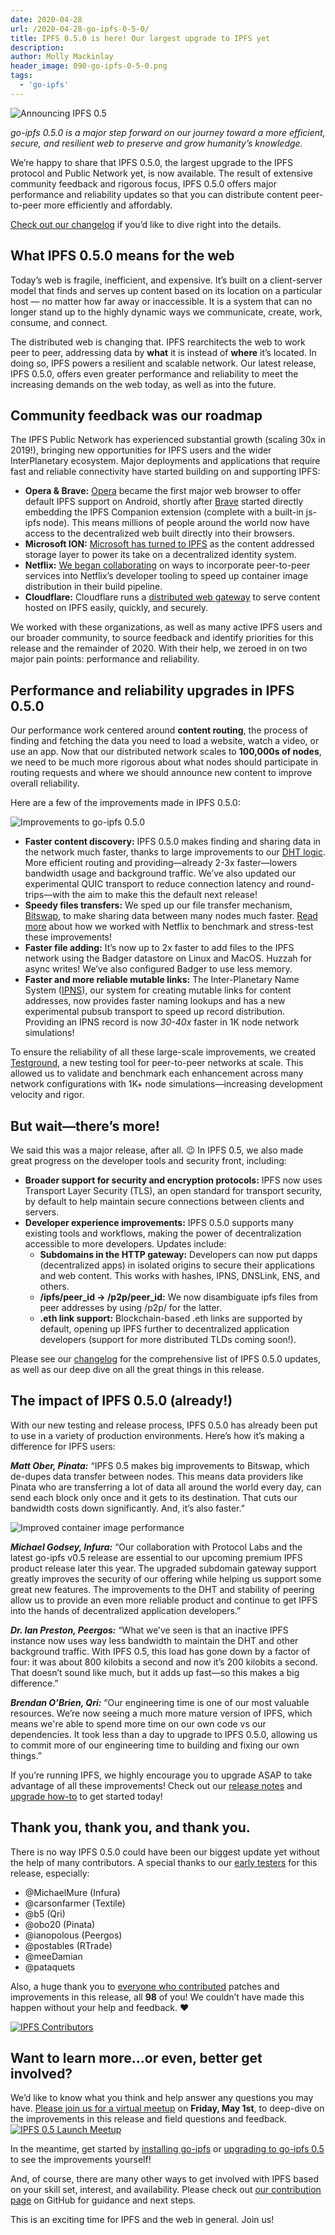 ```yaml
---
date: 2020-04-28
url: /2020-04-28-go-ipfs-0-5-0/
title: IPFS 0.5.0 is here! Our largest upgrade to IPFS yet
description:
author: Molly Mackinlay
header_image: 090-go-ipfs-0-5-0.png
tags:
  - 'go-ipfs'
---
```


![Announcing IPFS 0.5](/header_images/090-go-ipfs-0-5-0.png)

_go-ipfs 0.5.0 is a major step forward on our journey toward a more efficient, secure, and resilient web to preserve and grow humanity’s knowledge._

We’re happy to share that IPFS 0.5.0, the largest upgrade to the IPFS protocol and Public Network yet, is now available. The result of extensive community feedback and rigorous focus, IPFS 0.5.0 offers major performance and reliability updates so that you can distribute content peer-to-peer more efficiently and affordably.

[Check out our changelog](https://github.com/ipfs/go-ipfs/blob/master/CHANGELOG.md) if you’d like to dive right into the details.

## What IPFS 0.5.0 means for the web

Today’s web is fragile, inefficient, and expensive. It’s built on a client-server model that finds and serves up content based on its location on a particular host — no matter how far away or inaccessible. It is a system that can no longer stand up to the highly dynamic ways we communicate, create, work, consume, and connect.

The distributed web is changing that. IPFS rearchitects the web to work peer to peer, addressing data by **what** it is instead of **where** it’s located. In doing so, IPFS powers a resilient and scalable network. Our latest release, IPFS 0.5.0, offers even greater performance and reliability to meet the increasing demands on the web today, as well as into the future.

## Community feedback was our roadmap

The IPFS Public Network has experienced substantial growth (scaling 30x in 2019!), bringing new opportunities for IPFS users and the wider InterPlanetary ecosystem. Major deployments and applications that require fast and reliable connectivity have started building on and supporting IPFS:

- **Opera & Brave:** [Opera](https://blog.ipfs.io/2020-03-30-ipfs-in-opera-for-android/) became the first major web browser to offer default IPFS support on Android, shortly after [Brave](https://blog.ipfs.io/2019-10-08-ipfs-browsers-update/) started directly embedding the IPFS Companion extension (complete with a built-in js-ipfs node). This means millions of people around the world now have access to the decentralized web built directly into their browsers.
- **Microsoft ION:** [Microsoft has turned to IPFS](https://techcommunity.microsoft.com/t5/azure-active-directory-identity/toward-scalable-decentralized-identifier-systems/ba-p/560168) as the content addressed storage layer to power its take on a decentralized identity system.
- **Netflix:** [We began collaborating](https://blog.ipfs.io/2020-02-14-improved-bitswap-for-container-distribution/) on ways to incorporate peer-to-peer services into Netflix’s developer tooling to speed up container image distribution in their build pipeline.
- **Cloudflare:** Cloudflare runs a [distributed web gateway](https://www.cloudflare.com/distributed-web-gateway/) to serve content hosted on IPFS easily, quickly, and securely.

We worked with these organizations, as well as many active IPFS users and our broader community, to source feedback and identify priorities for this release and the remainder of 2020. With their help, we zeroed in on two major pain points: performance and reliability.

## Performance and reliability upgrades in IPFS 0.5.0

Our performance work centered around **content routing**, the process of finding and fetching the data you need to load a website, watch a video, or use an app. Now that our distributed network scales to **100,000s of nodes**, we need to be much more rigorous about what nodes should participate in routing requests and where we should announce new content to improve overall reliability.

Here are a few of the improvements made in IPFS 0.5.0:

![Improvements to go-ipfs 0.5.0](/090-go-ipfs-0-5-0/0.5-Infographic.png)

- **Faster content discovery:** IPFS 0.5.0 makes finding and sharing data in the network much faster, thanks to large improvements to our [DHT logic](https://docs.ipfs.io/concepts/dht/). More efficient routing and providing—already 2-3x faster—lowers bandwidth usage and background traffic. We’ve also updated our experimental QUIC transport to reduce connection latency and round-trips—with the aim to make this the default next release!
- **Speedy files transfers:** We sped up our file transfer mechanism, [Bitswap](https://docs.ipfs.io/concepts/bitswap/), to make sharing data between many nodes much faster. [Read more](https://blog.ipfs.io/2020-02-14-improved-bitswap-for-container-distribution/) about how we worked with Netflix to benchmark and stress-test these improvements!
- **Faster file adding:** It’s now up to 2x faster to add files to the IPFS network using the Badger datastore on Linux and MacOS. Huzzah for async writes! We’ve also configured Badger to use less memory.
- **Faster and more reliable mutable links:** The Inter-Planetary Name System ([IPNS](https://docs.ipfs.io/concepts/ipns/)), our system for creating mutable links for content addresses, now provides faster naming lookups and has a new experimental pubsub transport to speed up record distribution. Providing an IPNS record is now _30-40x_ faster in 1K node network simulations!

To ensure the reliability of all these large-scale improvements, we created [Testground](http://testground.ipfs.team/), a new testing tool for peer-to-peer networks at scale. This allowed us to validate and benchmark each enhancement across many network configurations with 1K+ node simulations—increasing development velocity and rigor.

## But wait—there’s more!

We said this was a major release, after all. 😉 In IPFS 0.5, we also made great progress on the developer tools and security front, including:

- **Broader support for security and encryption protocols:** IPFS now uses Transport Layer Security (TLS), an open standard for transport security, by default to help maintain secure connections between clients and servers.
- **Developer experience improvements:** IPFS 0.5.0 supports many existing tools and workflows, making the power of decentralization accessible to more developers. Updates include:
  - **Subdomains in the HTTP gateway:** Developers can now put dapps (decentralized apps) in isolated origins to secure their applications and web content. This works with hashes, IPNS, DNSLink, ENS, and others.
  - **/ipfs/peer_id → /p2p/peer_id:** We now disambiguate ipfs files from peer addresses by using /p2p/ for the latter.
  - **.eth link support:** Blockchain-based .eth links are supported by default, opening up IPFS further to decentralized application developers (support for more distributed TLDs coming soon!).

Please see our [changelog](https://github.com/ipfs/go-ipfs/blob/master/CHANGELOG.md) for the comprehensive list of IPFS 0.5.0 updates, as well as our deep dive on all the great things in this release.

## The impact of IPFS 0.5.0 (already!)

With our new testing and release process, IPFS 0.5.0 has already been put to use in a variety of production environments. Here’s how it’s making a difference for IPFS users:

**_Matt Ober, Pinata:_** “IPFS 0.5 makes big improvements to Bitswap, which de-dupes data transfer between nodes. This means data providers like Pinata who are transferring a lot of data all around the world every day, can send each block only once and it gets to its destination. That cuts our bandwidth costs down significantly. And, it’s also faster.”

![Improved container image performance](/090-go-ipfs-0-5-0/container-image.png)

**_Michael Godsey, Infura:_** “Our collaboration with Protocol Labs and the latest go-ipfs v0.5 release are essential to our upcoming premium IPFS product release later this year. The upgraded subdomain gateway support greatly improves the security of our offering while helping us support some great new features. The improvements to the DHT and stability of peering allow us to provide an even more reliable product and continue to get IPFS into the hands of decentralized application developers.”

**_Dr. Ian Preston, Peergos:_** “What we’ve seen is that an inactive IPFS instance now uses way less bandwidth to maintain the DHT and other background traffic. With IPFS 0.5, this load has gone down by a factor of four: it was about 800 kilobits a second and now it’s 200 kilobits a second. That doesn’t sound like much, but it adds up fast—so this makes a big difference.”

**_Brendan O’Brien, Qri:_** “Our engineering time is one of our most valuable resources. We’re now seeing a much more mature version of IPFS, which means we're able to spend more time on our own code vs our dependencies. It took less than a day to upgrade to IPFS 0.5.0, allowing us to commit more of our engineering time to building and fixing our own things.”

If you’re running IPFS, we highly encourage you to upgrade ASAP to take advantage of all these improvements! Check out our [release notes](https://docs.ipfs.io/recent-releases/go-ipfs-0-5/) and [upgrade how-to](https://docs.ipfs.io/recent-releases/go-ipfs-0-5/update-procedure) to get started today!

## Thank you, thank you, and thank you.

There is no way IPFS 0.5.0 could have been our biggest update yet without the help of many contributors. A special thanks to our [early testers](https://github.com/ipfs/go-ipfs/blob/master/docs/EARLY_TESTERS.md) for this release, especially:

- @MichaelMure (Infura)
- @carsonfarmer (Textile)
- @b5 (Qri)
- @obo20 (Pinata)
- @ianopolous (Peergos)
- @postables (RTrade)
- @meeDamian
- @pataquets

Also, a huge thank you to [everyone who contributed](https://github.com/ipfs/go-ipfs/blob/master/CHANGELOG.md#contributors) patches and improvements in this release, all **98** of you! We couldn’t have made this happen without your help and feedback. ❤

[![IPFS Contributors](/090-go-ipfs-0-5-0/ipfs-contributors.png)](https://github.com/ipfs/go-ipfs/blob/master/CHANGELOG.md#contributors)

## Want to learn more...or even, better get involved?

We’d like to know what you think and help answer any questions you may have. [Please join us for a virtual meetup](https://www.meetup.com/San-Francisco-IPFS/events/270212268/) on **Friday, May 1st**, to deep-dive on the improvements in this release and field questions and feedback.
[![IPFS 0.5 Launch Meetup](/090-go-ipfs-0-5-0/Launch-Meetup.png)](https://www.meetup.com/San-Francisco-IPFS/events/270212268/)

In the meantime, get started by [installing go-ipfs](https://dist.ipfs.io/#go-ipfs) or [upgrading to go-ipfs 0.5](https://docs.ipfs.io/recent-releases/go-ipfs-0-5/update-procedure) to see the improvements yourself!

And, of course, there are many other ways to get involved with IPFS based on your skill set, interest, and availability. Please check out [our contribution page](https://github.com/ipfs/community/blob/master/CONTRIBUTING.md) on GitHub for guidance and next steps.

This is an exciting time for IPFS and the web in general. Join us!
